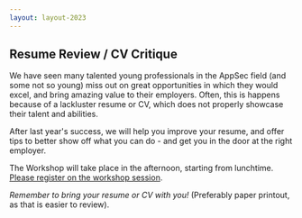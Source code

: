 ```yaml
---
layout: layout-2023
---
```


## Resume Review / CV Critique

We have seen many talented young professionals in the AppSec field (and some not so young) miss out on great opportunities in which they would excel, and bring amazing value to their employers. Often, this is happens because of a lackluster resume or CV, which does not properly showcase their talent and abilities.  

After last year's success, we will help you improve your resume, and offer tips to better show off what you can do - and get you in the door at the right employer.  

The Workshop will take place in the afternoon, starting from lunchtime. [Please register on the workshop session](https://appsecisrael2018.sched.com/event/GAWR/). 

*Remember to bring your resume or CV with you!* (Preferably paper printout, as that is easier to review). 
